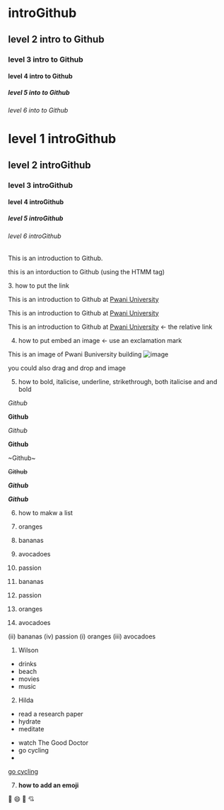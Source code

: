 # introGithub
## level 2 intro to Github
### level 3 intro to Github
#### level 4 intro to Github
##### level 5 into to Github
###### level 6 into to Github

<h1> level 1 introGithub </h1>
<h2> level 2 introGithub </h2>
<h3> level 3 introGithub </h3>
<h4> level 4 introGithub </h4>
<h5> level 5 introGithub </h5>
<h6> level 6 introGithub </h6>


This is an introduction to Github.
<p> this is an intorduction to Github (using the HTMM tag) </p>
3. how to put the link

This is an introduction to Github at [Pwani University](https://pu.ac.ke/index.php/en/ "this is a hover description to the hyperlink")

This is an introduction to Github at [Pwani University](https://www.pu.ac.ke/index.php/en/)

This is an introduction to Github at [Pwani University](www.pu.ac.ke/index.php/en/ "this is a hover description to the hyperlink") <- the relative link

4. how to put embed an image <- use an exclamation mark

This is an image of Pwani Buniversity building ![image](https://user-images.githubusercontent.com/92791355/139224788-075290ed-f0b4-4314-888c-54913bf6ba7e.png)

you could also drag and drop and image

5. how to bold, italicise, underline, strikethrough, both italicise and and bold

*Github*

**Github**

_Github_

__Github__

~Github~

~~Github~~

___Github___

***Github***

6. how to makw a list

1. oranges
2. bananas
3. avocadoes
4. passion

2. bananas
4. passion
1. oranges
3. avocadoes

(ii) bananas
(iv) passion
(i) oranges
(iii) avocadoes

1. Wilson
- drinks
- beach
- movies
- music
2. Hilda
- read a research paper
- hydrate
- meditate
* watch The Good Doctor
* go cycling
* 
<u> go cycling </u>

7. **how to add an emoji**

:tada:
:smile:
:wave:
:cupid:

